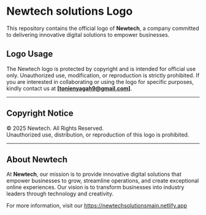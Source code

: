 # Newtech solutions Logo
This repository contains the official logo of **Newtech**, a company committed to delivering innovative digital solutions to empower businesses.

## Logo Usage

The Newtech logo is protected by copyright and is intended for official use only. Unauthorized use, modification, or reproduction is strictly prohibited. If you are interested in collaborating or using the logo for specific purposes, kindly contact us at **[tonienyagah9@gmail.com]**.

---

## Copyright Notice
© 2025 Newtech. All Rights Reserved.  
Unauthorized use, distribution, or reproduction of this logo is prohibited.  

---

## About Newtech

At **Newtech**, our mission is to provide innovative digital solutions that empower businesses to grow, streamline operations, and create exceptional online experiences. Our vision is to transform businesses into industry leaders through technology and creativity.

For more information, visit our https://newtechsolutionsmain.netlify.app
